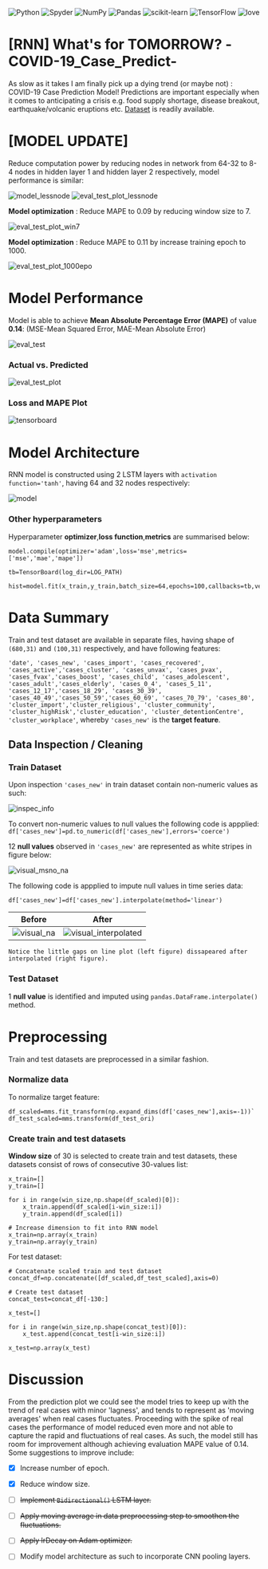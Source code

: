 ![Python](https://img.shields.io/badge/python-3670A0?style=for-the-badge&logo=python&logoColor=ffdd54)
![Spyder](https://img.shields.io/badge/Spyder-838485?style=for-the-badge&logo=spyder%20ide&logoColor=maroon)
![NumPy](https://img.shields.io/badge/numpy-%23013243.svg?style=for-the-badge&logo=numpy&logoColor=white)
![Pandas](https://img.shields.io/badge/pandas-%23150458.svg?style=for-the-badge&logo=pandas&logoColor=white)
![scikit-learn](https://img.shields.io/badge/scikit--learn-%23F7931E.svg?style=for-the-badge&logo=scikit-learn&logoColor=white)
![TensorFlow](https://img.shields.io/badge/TensorFlow-%23FF6F00.svg?style=for-the-badge&logo=TensorFlow&logoColor=white)
<a><img alt='love' src="http://ForTheBadge.com/images/badges/built-with-love.svg"></a>

# [RNN] What's for TOMORROW? -COVID-19_Case_Predict-
As slow as it takes I am finally pick up a dying trend (or maybe not) : COVID-19 Case Prediction Model! Predictions are important especially when it comes to anticipating a crisis e.g. food supply shortage, disease breakout, earthquake/volcanic eruptions etc. [Dataset](https://github.com/KTong06/-RNN-COVID19_Case_Predict/tree/main/dataset) is readily available.

# [MODEL UPDATE] 
Reduce computation power by reducing nodes in network from 64-32 to 8-4 nodes in hidden layer 1 and hidden layer 2 respectively, model performance is similar:

![model_lessnode](static/model_lessnode.png)
![eval_test_plot_lessnode](static/eval_test_plot_lessnode.png)

**Model optimization** : Reduce MAPE to 0.09 by reducing window size to 7.

![eval_test_plot_win7](static/eval_test_plot_win7.png)

**Model optimization** : Reduce MAPE to 0.11 by increase training epoch to 1000.

![eval_test_plot_1000epo](static/eval_test_plot_1000epo.png)

# Model Performance
Model is able to achieve **Mean Absolute Percentage Error (MAPE)** of value **0.14**: (MSE-Mean Squared Error, MAE-Mean Absolute Error)

![eval_test](static/eval_test.png)

### Actual vs. Predicted
![eval_test_plot](static/eval_test_plot.png)

### Loss and MAPE Plot
![tensorboard](static/tensorboard.png)

# Model Architecture
RNN model is constructed using 2 LSTM layers with `activation function='tanh'`, having 64 and 32 nodes respectively:

![model](static/model.png)

### Other hyperparameters
Hyperparameter **optimizer**,**loss function**,**metrics** are summarised below:
```
model.compile(optimizer='adam',loss='mse',metrics=['mse','mae','mape'])

tb=TensorBoard(log_dir=LOG_PATH)

hist=model.fit(x_train,y_train,batch_size=64,epochs=100,callbacks=tb,verbose=1)
```
# Data Summary
Train and test dataset are available in separate files, having shape of `(680,31)` and `(100,31)` respectively, and have following features:

`'date', 'cases_new', 'cases_import', 'cases_recovered', 'cases_active','cases_cluster', 'cases_unvax', 'cases_pvax', 'cases_fvax','cases_boost', 'cases_child', 'cases_adolescent', 'cases_adult','cases_elderly', 'cases_0_4', 'cases_5_11', 'cases_12_17','cases_18_29', 'cases_30_39', 'cases_40_49','cases_50_59','cases_60_69', 'cases_70_79', 'cases_80', 'cluster_import','cluster_religious', 'cluster_community', 'cluster_highRisk','cluster_education', 'cluster_detentionCentre', 'cluster_workplace'`, whereby `'cases_new'` is the **target feature**.

## Data Inspection / Cleaning
### Train Dataset
Upon inspection `'cases_new'` in train dataset contain non-numeric values as such:

![inspec_info](static/inspec_info.png)

To convert non-numeric values to null values the following code is appplied:
`df['cases_new']=pd.to_numeric(df['cases_new'],errors='coerce')`

12 **null values** observed in `'cases_new'` are represented as white stripes in figure below:

![visual_msno_na](static/visual_msno_na.png)

The following code is appplied to impute null values in time series data:

`df['cases_new']=df['cases_new'].interpolate(method='linear')`

|               Before               |                         After                          |
|------------------------------------|--------------------------------------------------------|
| ![visual_na](static/visual_na.png) | ![visual_interpolated](static/visual_interpolated.png) |

    Notice the little gaps on line plot (left figure) dissapeared after interpolated (right figure).

### Test Dataset
1 **null value** is identified and imputed using `pandas.DataFrame.interpolate()` method.

# Preprocessing
Train and test datasets are preprocessed in a similar fashion.
### Normalize data
To normalize target feature:
```
df_scaled=mms.fit_transform(np.expand_dims(df['cases_new'],axis=-1))`
df_test_scaled=mms.transform(df_test_ori)
```
### Create train and test datasets
**Window size** of 30 is selected to create train and test datasets, these datasets consist of rows of consecutive 30-values list: 
```
x_train=[]
y_train=[]

for i in range(win_size,np.shape(df_scaled)[0]):
    x_train.append(df_scaled[i-win_size:i])
    y_train.append(df_scaled[i])
    
# Increase dimension to fit into RNN model
x_train=np.array(x_train)
y_train=np.array(y_train)
```
For test dataset:
```
# Concatenate scaled train and test dataset
concat_df=np.concatenate([df_scaled,df_test_scaled],axis=0)

# Create test dataset
concat_test=concat_df[-130:]

x_test=[]

for i in range(win_size,np.shape(concat_test)[0]):
    x_test.append(concat_test[i-win_size:i])

x_test=np.array(x_test)
```

# Discussion
From the prediction plot we could see the model tries to keep up with the trend of real cases with minor 'lagness', and tends to represent as 'moving averages' when real cases fluctuates. Proceeding with the spike of real cases the performance of model reduced even more and not able to capture the rapid and fluctuations of real cases. As such, the model still has room for improvement although achieving evaluation MAPE value of 0.14. Some suggestions to improve include:
- [x] Increase number of epoch.
- [x] Reduce window size. 
- [ ] ~~Implement `Bidirectional()` LSTM layer.~~
- [ ] ~~Apply moving average in data preprocessing step to smoothen the fluctuations.~~
- [ ] ~~Apply lrDecay on Adam optimizer.~~
- [ ] Modify model architecture as such to incorporate CNN pooling layers.




